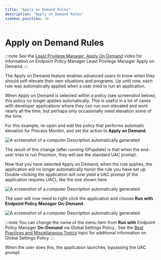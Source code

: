 ```yaml
---
title: "Apply on Demand Rules"
description: "Apply on Demand Rules"
sidebar_position: 10
---
```


# Apply on Demand Rules

:::note
See the
[Least Privilege Manager: Apply On Demand](/docs/endpointpolicymanager/components/endpointprivilegemanager/videolearningcenter/adminapproval/applyondemand.md) video for
information on Endpoint Policy Manager Least Privilege Manager Apply on Demand.
:::


The Apply on Demand feature enables advanced users to know when they should self-elevate their own
situations and programs. Up until now, each rule was automatically applied when a user tried to run
an application.

When Apply on Demand is selected within a policy (see screenshot below), this policy no longer
applies automatically. This is useful in a lot of cases with developer applications where they can
run non-elevated and work nearly all the time, but perhaps only occasionally need elevation some of
the time.

For this example, re-open and edit the policy that performs automatic elevation for Process Monitor,
and set the action to **Apply on Demand**.

![A screenshot of a computer Description automatically generated](/images/endpointpolicymanager/leastprivilege/rules/apply/apply_on_demand_rules.webp)

The result of this change (after running GPupdate) is that when the end-user tries to run Procmon,
they will see the standard UAC prompt.

Now that you have selected Apply on Demand, when the rule applies, the application will no longer
automatically honor the rule you have set up. Double-clicking the application will now yield a UAC
prompt (if the application requires UAC), like the one shown here.

![A screenshot of a computer Description automatically generated](/images/endpointpolicymanager/leastprivilege/rules/apply/apply_on_demand_rules.webp)

The user will now need to right-click the application and choose **Run with Endpoint Policy Manager
On-Demand**.

![A screenshot of a computer Description automatically generated](/images/endpointpolicymanager/leastprivilege/rules/apply/apply_on_demand_rules_1.webp)

:::note
You can change the name of the menu item from **Run with** Endpoint Policy Manager
**On-Demand** via Global Settings Policy.. See the
[Best Practices and Miscellaneous Topics](/docs/endpointpolicymanager/components/endpointprivilegemanager/manual/windows/overviewmisc/overviewmisc.md) topic for additional
information on Global Settings Policy.
:::


When the user does this, the application launches, bypassing the UAC prompt.
